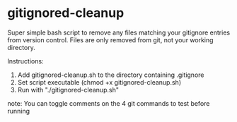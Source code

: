 gitignored-cleanup
==================

Super simple bash script to remove any files matching your gitignore entries from version control. Files are only removed from git, not your working directory.

Instructions:

1. Add gitignored-cleanup.sh to the directory containing .gitignore
2. Set script executable (chmod +x gitignored-cleanup.sh)
3. Run with "./gitignored-cleanup.sh"

note: You can toggle comments on the 4 git commands to test before running
